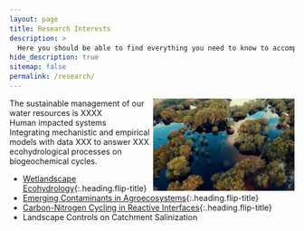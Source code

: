 ```yaml
---
layout: page
title: Research Interests
description: >
  Here you should be able to find everything you need to know to accomplish the most common tasks when blogging with Hydejack.
hide_description: true
sitemap: false
permalink: /research/
---
```

<img align="right" width="250" src="/assets/img/blog/nature-aerial-photography-natural-landscape-reflection-water-resources-natural-environment-1503703-pxhere.com.jpg">

The sustainable management of our water resources is XXXX  
Human impacted systems  
Integrating mechanistic and empirical models with data XXX to answer XXX  
ecohydrological processes on biogeochemical cycles.   

* [Wetlandscape Ecohydrology]{:.heading.flip-title}
* [Emerging Contaminants in Agroecosystems]{:.heading.flip-title} 
* [Carbon-Nitrogen Cycling in Reactive Interfaces]{:.heading.flip-title} 
* Landscape Controls on Catchment Salinization


[Wetlandscape Ecohydrology]: wetlandscapes.md
[Emerging Contaminants in Agroecosystems]: agroecosystems.md
[Carbon-Nitrogen Cycling in Reactive Interfaces]: reactiveinterfaces.md
